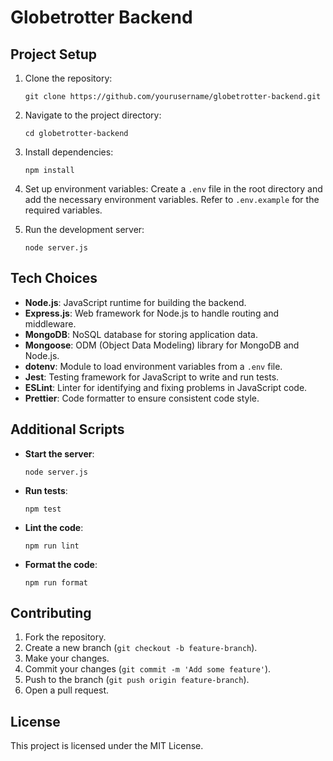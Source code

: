 # Globetrotter Backend

## Project Setup

1. Clone the repository:
    ```
    git clone https://github.com/yourusername/globetrotter-backend.git
    ```

2. Navigate to the project directory:
    ```
    cd globetrotter-backend
    ```

3. Install dependencies:
    ```
    npm install
    ```

4. Set up environment variables:
    Create a `.env` file in the root directory and add the necessary environment variables. Refer to `.env.example` for the required variables.

5. Run the development server:
    ```
    node server.js
    ```

## Tech Choices

- **Node.js**: JavaScript runtime for building the backend.
- **Express.js**: Web framework for Node.js to handle routing and middleware.
- **MongoDB**: NoSQL database for storing application data.
- **Mongoose**: ODM (Object Data Modeling) library for MongoDB and Node.js.
- **dotenv**: Module to load environment variables from a `.env` file.
- **Jest**: Testing framework for JavaScript to write and run tests.
- **ESLint**: Linter for identifying and fixing problems in JavaScript code.
- **Prettier**: Code formatter to ensure consistent code style.

## Additional Scripts

- **Start the server**:
  ```
  node server.js
  ```

- **Run tests**:
  ```
  npm test
  ```

- **Lint the code**:
  ```
  npm run lint
  ```

- **Format the code**:
  ```
  npm run format
  ```

## Contributing

1. Fork the repository.
2. Create a new branch (`git checkout -b feature-branch`).
3. Make your changes.
4. Commit your changes (`git commit -m 'Add some feature'`).
5. Push to the branch (`git push origin feature-branch`).
6. Open a pull request.

## License

This project is licensed under the MIT License.
